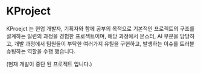 KProject
==========

KProejct 는 현업 개발자, 기획자와 함께 공부의 목적으로 기본적인 프로젝트의 구조를 설계하는 일련의 과정을 경험한 프로젝트이며,
해당 과정에서 몬스터, AI 부분을 담당하고, 개발 과정에서 팀원들이 부탁한 여러가지 유틸을 구현하고,
발생하는 이슈를 트러블 슈팅하는 역할을 수행 했습니다. 

(현재 개발이 중단 된 프로젝트 입니다.)

